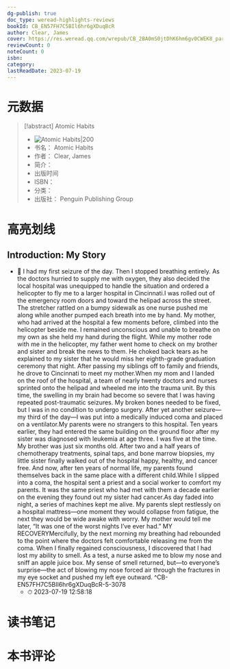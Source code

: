 ```yaml
---
dg-publish: true
doc_type: weread-highlights-reviews
bookId: CB_EN57FH7C5BIl6hr6gXDuqBcR
author: Clear, James
cover: https://res.weread.qq.com/wrepub/CB_2BA0mS0jtDhK6hm6gv0CWEK8_parsecover
reviewCount: 0
noteCount: 0
isbn: 
category: 
lastReadDate: 2023-07-19
---
```

# 元数据
> [!abstract] Atomic Habits
> - ![ Atomic Habits|200](https://res.weread.qq.com/wrepub/CB_2BA0mS0jtDhK6hm6gv0CWEK8_parsecover)
> - 书名： Atomic Habits
> - 作者： Clear, James
> - 简介： 
> - 出版时间 
> - ISBN： 
> - 分类： 
> - 出版社： Penguin Publishing Group

# 高亮划线

## Introduction: My Story


- 📌 I had my first seizure of the day. Then I stopped breathing entirely. As the doctors hurried to supply me with oxygen, they also decided the local hospital was unequipped to handle the situation and ordered a helicopter to fly me to a larger hospital in Cincinnati.I was rolled out of the emergency room doors and toward the helipad across the street. The stretcher rattled on a bumpy sidewalk as one nurse pushed me along while another pumped each breath into me by hand. My mother, who had arrived at the hospital a few moments before, climbed into the helicopter beside me. I remained unconscious and unable to breathe on my own as she held my hand during the flight.﻿ While my mother rode with me in the helicopter, my father went home to check on my brother and sister and break the news to them. He choked back tears as he explained to my sister that he would miss her eighth-grade graduation ceremony that night. After passing my siblings off to family and friends, he drove to Cincinnati to meet my mother.When my mom and I landed on the roof of the hospital, a team of nearly twenty doctors and nurses sprinted onto the helipad and wheeled me into the trauma unit. By this time, the swelling in my brain had become so severe that I was having repeated post-traumatic seizures. My broken bones needed to be fixed, but I was in no condition to undergo surgery. After yet another seizure—my third of the day—I was put into a medically induced coma and placed on a ventilator.My parents were no strangers to this hospital. Ten years earlier, they had entered the same building on the ground floor after my sister was diagnosed with leukemia at age three. I was five at the time. My brother was just six months old. After two and a half years of chemotherapy treatments, spinal taps, and bone marrow biopsies, my little sister finally walked out of the hospital happy, healthy, and cancer free. And now, after ten years of normal life, my parents found themselves back in the same place with a different child.While I slipped into a coma, the hospital sent a priest and a social worker to comfort my parents. It was the same priest who had met with them a decade earlier on the evening they found out my sister had cancer.As day faded into night, a series of machines kept me alive. My parents slept restlessly on a hospital mattress—one moment they would collapse from fatigue, the next they would be wide awake with worry. My mother would tell me later, “It was one of the worst nights I’ve ever had.”﻿ MY RECOVERYMercifully, by the next morning my breathing had rebounded to the point where the doctors felt comfortable releasing me from the coma. When I finally regained consciousness, I discovered that I had lost my ability to smell. As a test, a nurse asked me to blow my nose and sniff an apple juice box. My sense of smell returned, but—to everyone’s surprise—the act of blowing my nose forced air through the fractures in my eye socket and pushed my left eye outward. ^CB-EN57FH7C5BIl6hr6gXDuqBcR-5-3078
    - ⏱ 2023-07-19 12:58:18 
# 读书笔记

# 本书评论
